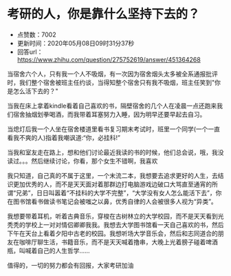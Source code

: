 # 考研的人，你是靠什么坚持下去的？
- 点赞数：7002
- 更新时间：2020年05月08日09时31分37秒
- 回答url：https://www.zhihu.com/question/275752619/answer/451364268
<body>
 <p data-pid="y4EEbf0j">当宿舍六个人，只有我一个人不吸烟，有一次因为宿舍烟头太多被全系通报批评时，我们整个宿舍被班主任约谈，当得知整个宿舍只有我不吸烟，班主任笑到"你是怎么活下去的？"</p>
 <p data-pid="dN1W8BkF">当我在床上拿着kindle看着自己喜欢的书，隔壁宿舍的几个人在凌晨一点还跑来我们宿舍抽烟划拳喝酒，而我带着耳塞努力入睡，因为明早还要早起去自习。</p>
 <p data-pid="X4G4ypYQ">当熄灯后我一个人坐在宿舍楼道里看书复习期末考试时，班里一个同学(一个一直看我不爽的人)指着我嘲讽道:“你，必挂科!”</p>
 <p data-pid="iQKPqurc">当我和室友走在路上，想和他们讨论最近我读的书的时候，他们总会说，哦，我没读过。。。然后继续讨论，你看，那个女生不错啊，我喜欢</p>
 <p data-pid="HQh5fzoP">我只知道，自己真的不属于这里，一个末流二本，我想要去追求更好的人生，去结识更加优秀的人，而不是天天面对着那群边打电脑游戏边破口大骂直至通宵的所谓“兄弟”，日日叫嚣着“不挂科的大学不完整”，“大学没有女人怎么能活下去”，你在图书馆看书做读书笔记会被嗤之以鼻，优秀自律的人会被很多人视为“异类”。</p>
 <p data-pid="w1SOP2Mj">我想要带着耳机，听着古典音乐，穿梭在古树林立的大学校园，而不是天天看到光秃秃的学校上一对对情侣卿卿我我。我想去大学图书馆看一天自己喜欢的书，然后下午在天台上看着夕阳中古老的校园。我想听场大学音乐会，然后和志同道合的朋友在咖啡厅聊生活，书籍音乐，而不是天天喊着撸串，大晚上光着膀子碰着啤酒瓶，叫喊着自己的人生哲学……</p>
 <p data-pid="UVnDeC51">值得的，一切的努力都会有回报，大家考研加油</p>
</body>